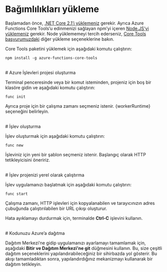 # Bağımlılıkları yükleme

Başlamadan önce, [.NET Core 2.1’i yüklemeniz](https://go.microsoft.com/fwlink/?linkid=2016373) gerekir. Ayrıca Azure Functions Core Tools’u edinmenizi sağlayan npm’yi içeren [Node.JS’yi yüklemeniz](https://go.microsoft.com/fwlink/?linkid=2016195) gerekir. Node yüklememeyi tercih ederseniz, [Core Tools başvurumuzdaki](https://go.microsoft.com/fwlink/?linkid=2016192) diğer yükleme seçeneklerine bakın.

Core Tools paketini yüklemek için aşağıdaki komutu çalıştırın:

``` npm install -g azure-functions-core-tools ```

<br/>
# Azure İşlevleri projesi oluşturma

Terminal penceresinde veya bir komut isteminden, projeniz için boş bir klasöre gidin ve aşağıdaki komutu çalıştırın:

``` func init ```

Ayrıca proje için bir çalışma zamanı seçmeniz istenir. {workerRuntime} seçeneğini belirleyin.

<br/>
# İşlev oluşturma

İşlev oluşturmak için aşağıdaki komutu çalıştırın:

``` func new ```

İşleviniz için yeni bir şablon seçmeniz istenir. Başlangıç olarak HTTP tetikleyicisini öneririz.

<br/>
# İşlev projenizi yerel olarak çalıştırma

İşlev uygulamanızı başlatmak için aşağıdaki komutu çalıştırın:

``` func start ```

Çalışma zamanı, HTTP işlevleri için kopyalanabilen ve tarayıcınızın adres çubuğunda çalıştırılabilen bir URL çıkışı oluşturur.

Hata ayıklamayı durdurmak için, terminalde **Ctrl-C** işlevini kullanın.

<br/>
# Kodunuzu Azure’a dağıtma

Dağıtım Merkezi’ne gidip uygulamanızı ayarlamayı tamamlamak için, aşağıdaki **Bitir ve Dağıtım Merkezi'ne git** düğmesini kullanın. Bu, size çeşitli dağıtım seçeneklerini yapılandırabileceğiniz bir sihirbazda yol gösterir. Bu akışı tamamladıktan sonra, yapılandırdığınız mekanizmayı kullanarak bir dağıtım tetikleyin.
